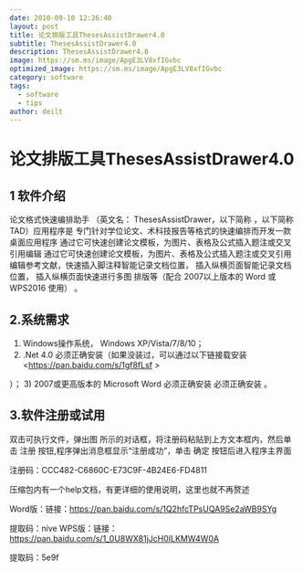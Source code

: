```yaml
---
date: 2010-09-10 12:26:40
layout: post
title: 论文排版工具ThesesAssistDrawer4.0
subtitle: ThesesAssistDrawer4.0
description: ThesesAssistDrawer4.0
image: https://sm.ms/image/ApgE3LV8xfIGvbc
optimized_image: https://sm.ms/image/ApgE3LV8xfIGvbc
category: software
tags:
  - software
  - tips
author: deilt
---
```

# 论文排版工具ThesesAssistDrawer4.0


## 1 软件介绍

论文格式快速编排助手 （英文名： ThesesAssistDrawer，以下简称 ，以下简称 TAD）应用程序是 专门针对学位论文、术科技报告等格式的快速编排而开发一款桌面应用程序
通过它可快速创建论文模板，为图片、表格及公式插入题注或交叉引用编辑 通过它可快速创建论文模板，为图片、表格及公式插入题注或交叉引用编辑参考文献，快速插入脚注释智能记录文档位置， 插入纵横页面智能记录文档位置， 插入纵横页面快速进行多图 排版等（配合 2007以上版本的 Word 或 WPS2016 使用） 。



## 2.系统需求
1) Windows操作系统， Windows XP/Vista/7/8/10；
2) .Net 4.0 必须正确安装（如果没装过，可以通过以下链接载安装 <https://pan.baidu.com/s/1gf8fLsf >

）；
3) 2007或更高版本的 Microsoft Word 必须正确安装 必须正确安装 。

## 3.软件注册或试用
双击可执行文件，弹出图 所示的对话框，将注册码粘贴到上方文本框内，然后单击 注册 按钮,程序弹出消息框显示“注册成功”，单击 确定 按钮后进入程序主界面

注册码：CCC482-C6860C-E73C9F-4B24E6-FD4811

压缩包内有一个help文档，有更详细的使用说明，这里也就不再赘述

Word版：链接：<https://pan.baidu.com/s/1Q2hfcTPsUQA9Se2aWB9SYg>

 提取码：nive
WPS版：链接：<https://pan.baidu.com/s/1_0U8WX81jJcH0ILKMW4W0A>

 提取码：5e9f
